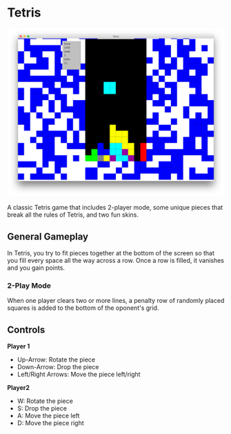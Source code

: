 # Tetris

![Tetris Interface](img/interface.png)

A classic Tetris game that includes 2-player mode, some unique pieces that break all the rules of Tetris, and two fun skins.

## General Gameplay
In Tetris, you try to fit pieces together at the bottom of the screen so that you fill every space all the way across a row. Once a row is filled, it vanishes and you gain points.

### 2-Play Mode
When one player clears two or more lines, a penalty row of randomly placed squares is added to the bottom of the oponent's grid.

## Controls
**Player 1**
* Up-Arrow: Rotate the piece
* Down-Arrow: Drop the piece
* Left/Right Arrows: Move the piece left/right

**Player2**
* W: Rotate the piece
* S: Drop the piece
* A: Move the piece left
* D: Move the piece right